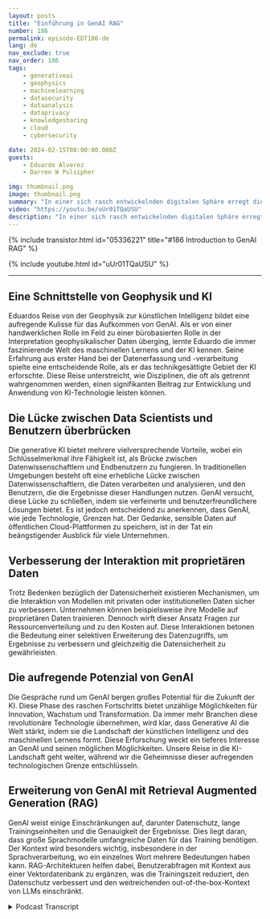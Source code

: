 ```yaml
---
layout: posts
title: "Einführung in GenAI RAG"
number: 186
permalink: episode-EDT186-de
lang: de
nav_exclude: true
nav_order: 186
tags:
    - generativeai
    - geophysics
    - machinelearning
    - datasecurity
    - dataanalysis
    - dataprivacy
    - knowledgesharing
    - cloud
    - cybersecurity

date: 2024-02-15T08:00:00.000Z
guests:
    - Eduardo Alverez
    - Darren W Pulsipher

img: thumbnail.png
image: thumbnail.png
summary: "In einer sich rasch entwickelnden digitalen Sphäre erregt die generative Künstliche Intelligenz (GenAI) die Aufmerksamkeit von Technikbegeisterten auf der ganzen Welt. Als die Zukunft der AI-Technologie angesehen, erweitert GenAI mit ihrem Potenzial für genaue Simulationen und Datenmodellierung die Grenzen. Eine prominente Figur in diesem Bereich, Eduardo Alveraz, ein AI Solution Architect bei Intel und ehemaliger Geophysiker, verfügt über unschätzbare Einblicke in diese faszinierende Welt der GenAI."
video: "https://youtu.be/uUr01TQaUSU"
description: "In einer sich rasch entwickelnden digitalen Sphäre erregt die generative Künstliche Intelligenz (GenAI) die Aufmerksamkeit von Technikbegeisterten auf der ganzen Welt. Als die Zukunft der AI-Technologie angesehen, erweitert GenAI mit ihrem Potenzial für genaue Simulationen und Datenmodellierung die Grenzen. Eine prominente Figur in diesem Bereich, Eduardo Alveraz, ein AI Solution Architect bei Intel und ehemaliger Geophysiker, verfügt über unschätzbare Einblicke in diese faszinierende Welt der GenAI."
---
```


<div>
{% include transistor.html id="05336221" title="#186 Introduction to GenAI RAG" %}

{% include youtube.html id="uUr01TQaUSU" %}
</div>

---

## Eine Schnittstelle von Geophysik und KI

Eduardos Reise von der Geophysik zur künstlichen Intelligenz bildet eine aufregende Kulisse für das Aufkommen von GenAI. Als er von einer handwerklichen Rolle im Feld zu einer bürobasierten Rolle in der Interpretation geophysikalischer Daten überging, lernte Eduardo die immer faszinierende Welt des maschinellen Lernens und der KI kennen. Seine Erfahrung aus erster Hand bei der Datenerfassung und -verarbeitung spielte eine entscheidende Rolle, als er das technikgesättigte Gebiet der KI erforschte. Diese Reise unterstreicht, wie Disziplinen, die oft als getrennt wahrgenommen werden, einen signifikanten Beitrag zur Entwicklung und Anwendung von KI-Technologie leisten können.

## Die Lücke zwischen Data Scientists und Benutzern überbrücken

Die generative KI bietet mehrere vielversprechende Vorteile, wobei ein Schlüsselmerkmal ihre Fähigkeit ist, als Brücke zwischen Datenwissenschaftlern und Endbenutzern zu fungieren. In traditionellen Umgebungen besteht oft eine erhebliche Lücke zwischen Datenwissenschaftlern, die Daten verarbeiten und analysieren, und den Benutzern, die die Ergebnisse dieser Handlungen nutzen. GenAI versucht, diese Lücke zu schließen, indem sie verfeinerte und benutzerfreundlichere Lösungen bietet. Es ist jedoch entscheidend zu anerkennen, dass GenAI, wie jede Technologie, Grenzen hat. Der Gedanke, sensible Daten auf öffentlichen Cloud-Plattformen zu speichern, ist in der Tat ein beängstigender Ausblick für viele Unternehmen.

## Verbesserung der Interaktion mit proprietären Daten

Trotz Bedenken bezüglich der Datensicherheit existieren Mechanismen, um die Interaktion von Modellen mit privaten oder institutionellen Daten sicher zu verbessern. Unternehmen können beispielsweise ihre Modelle auf proprietären Daten trainieren. Dennoch wirft dieser Ansatz Fragen zur Ressourcenverteilung und zu den Kosten auf. Diese Interaktionen betonen die Bedeutung einer selektiven Erweiterung des Datenzugriffs, um Ergebnisse zu verbessern und gleichzeitig die Datensicherheit zu gewährleisten.

## Die aufregende Potenzial von GenAI

Die Gespräche rund um GenAI bergen großes Potential für die Zukunft der KI. Diese Phase des raschen Fortschritts bietet unzählige Möglichkeiten für Innovation, Wachstum und Transformation. Da immer mehr Branchen diese revolutionäre Technologie übernehmen, wird klar, dass Generative AI die Welt stärkt, indem sie die Landschaft der künstlichen Intelligenz und des maschinellen Lernens formt. Diese Erforschung weckt ein tieferes Interesse an GenAI und seinen möglichen Möglichkeiten. Unsere Reise in die KI-Landschaft geht weiter, während wir die Geheimnisse dieser aufregenden technologischen Grenze entschlüsseln.

## Erweiterung von GenAI mit Retrieval Augmented Generation (RAG)

GenAI weist einige Einschränkungen auf, darunter Datenschutz, lange Trainingseinheiten und die Genauigkeit der Ergebnisse. Dies liegt daran, dass große Sprachmodelle umfangreiche Daten für das Training benötigen. Der Kontext wird besonders wichtig, insbesondere in der Sprachverarbeitung, wo ein einzelnes Wort mehrere Bedeutungen haben kann. RAG-Architekturen helfen dabei, Benutzerabfragen mit Kontext aus einer Vektordatenbank zu ergänzen, was die Trainingszeit reduziert, den Datenschutz verbessert und den weitreichenden out-of-the-box-Kontext von LLMs einschränkt.



<details>
<summary> Podcast Transcript </summary>

<p></p>

</details>
